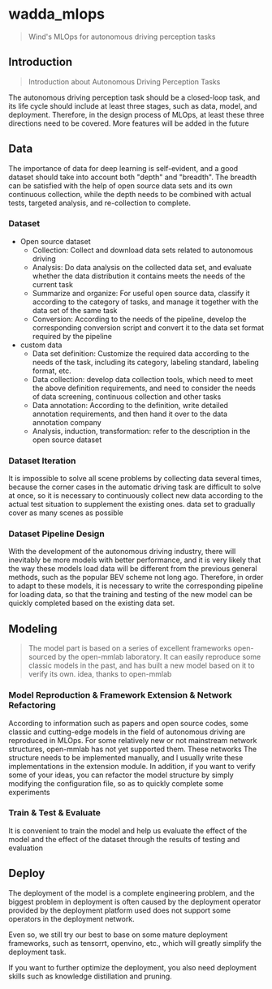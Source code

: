 # wadda_mlops
> Wind's MLOps for autonomous driving perception tasks

## Introduction
> Introduction about Autonomous Driving Perception Tasks

The autonomous driving perception task should be a closed-loop task, and its life cycle should include at least three stages, such as data, model, and deployment. Therefore, in the design process of MLOps, at least these three directions need to be covered. More features will be added in the future

## Data
The importance of data for deep learning is self-evident, and a good dataset should take into account both "depth" and "breadth". The breadth can be satisfied with the help of open source data sets and its own continuous collection, while the depth needs to be combined with actual tests, targeted analysis, and re-collection to complete.

### Dataset
- Open source dataset
     - Collection: Collect and download data sets related to autonomous driving
     - Analysis: Do data analysis on the collected data set, and evaluate whether the data distribution it contains meets the needs of the current task
     - Summarize and organize: For useful open source data, classify it according to the category of tasks, and manage it together with the data set of the same task
     - Conversion: According to the needs of the pipeline, develop the corresponding conversion script and convert it to the data set format required by the pipeline
- custom data
     - Data set definition: Customize the required data according to the needs of the task, including its category, labeling standard, labeling format, etc.
     - Data collection: develop data collection tools, which need to meet the above definition requirements, and need to consider the needs of data screening, continuous collection and other tasks
     - Data annotation: According to the definition, write detailed annotation requirements, and then hand it over to the data annotation company
     - Analysis, induction, transformation: refer to the description in the open source dataset

### Dataset Iteration
It is impossible to solve all scene problems by collecting data several times, because the corner cases in the automatic driving task are difficult to solve at once, so it is necessary to continuously collect new data according to the actual test situation to supplement the existing ones. data set to gradually cover as many scenes as possible

### Dataset Pipeline Design
With the development of the autonomous driving industry, there will inevitably be more models with better performance, and it is very likely that the way these models load data will be different from the previous general methods, such as the popular BEV scheme not long ago. Therefore, in order to adapt to these models, it is necessary to write the corresponding pipeline for loading data, so that the training and testing of the new model can be quickly completed based on the existing data set.

## Modeling
> The model part is based on a series of excellent frameworks open-sourced by the open-mmlab laboratory. It can easily reproduce some classic models in the past, and has built a new model based on it to verify its own. idea, thanks to open-mmlab

### Model Reproduction & Framework Extension & Network Refactoring
According to information such as papers and open source codes, some classic and cutting-edge models in the field of autonomous driving are reproduced in MLOps. For some relatively new or not mainstream network structures, open-mmlab has not yet supported them. These networks The structure needs to be implemented manually, and I usually write these implementations in the extension module. In addition, if you want to verify some of your ideas, you can refactor the model structure by simply modifying the configuration file, so as to quickly complete some experiments

### Train & Test & Evaluate
It is convenient to train the model and help us evaluate the effect of the model and the effect of the dataset through the results of testing and evaluation

## Deploy
The deployment of the model is a complete engineering problem, and the biggest problem in deployment is often caused by the deployment operator provided by the deployment platform used does not support some operators in the deployment network.

Even so, we still try our best to base on some mature deployment frameworks, such as tensorrt, openvino, etc., which will greatly simplify the deployment task.

If you want to further optimize the deployment, you also need deployment skills such as knowledge distillation and pruning.